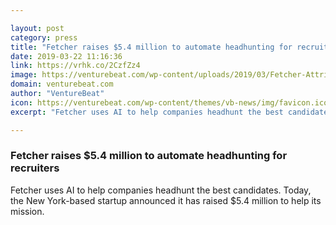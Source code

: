 ```yaml
---

layout: post
category: press
title: "Fetcher raises $5.4 million to automate headhunting for recruiters"
date: 2019-03-22 11:16:36
link: https://vrhk.co/2CzfZz4
image: https://venturebeat.com/wp-content/uploads/2019/03/Fetcher-Attributes.jpg?w=1200&strip=all
domain: venturebeat.com
author: "VentureBeat"
icon: https://venturebeat.com/wp-content/themes/vb-news/img/favicon.ico
excerpt: "Fetcher uses AI to help companies headhunt the best candidates. Today, the New York-based startup announced it has raised $5.4 million to help its mission."

---
```


### Fetcher raises $5.4 million to automate headhunting for recruiters

Fetcher uses AI to help companies headhunt the best candidates. Today, the New York-based startup announced it has raised $5.4 million to help its mission.